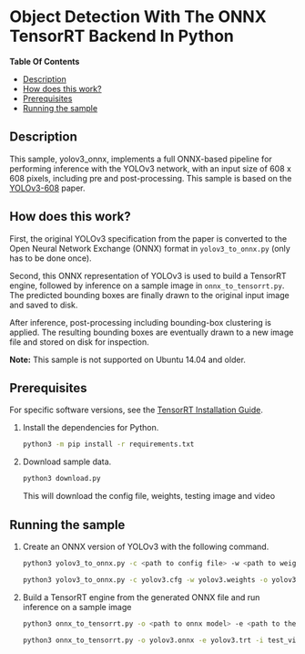 # Object Detection With The ONNX TensorRT Backend In Python

**Table Of Contents**
- [Description](#description)
- [How does this work?](#how-does-this-work)
- [Prerequisites](#prerequisites)
- [Running the sample](#running-the-sample)


## Description

This sample, yolov3_onnx, implements a full ONNX-based pipeline for performing inference with the YOLOv3 network, with an input size of 608 x 608 pixels, including pre and post-processing. This sample is based on the [YOLOv3-608](https://pjreddie.com/media/files/papers/YOLOv3.pdf) paper.

## How does this work?

First, the original YOLOv3 specification from the paper is converted to the Open Neural Network Exchange (ONNX) format in `yolov3_to_onnx.py` (only has to be done once).

Second, this ONNX representation of YOLOv3 is used to build a TensorRT engine, followed by inference on a sample image in `onnx_to_tensorrt.py`. The predicted bounding boxes are finally drawn to the original input image and saved to disk.

After inference, post-processing including bounding-box clustering is applied. The resulting bounding boxes are eventually drawn to a new image file and stored on disk for inspection.

**Note:** This sample is not supported on Ubuntu 14.04 and older.

## Prerequisites

For specific software versions, see the [TensorRT Installation Guide](https://docs.nvidia.com/deeplearning/sdk/tensorrt-archived/index.html).

1.  Install the dependencies for Python.
    ```sh
    python3 -m pip install -r requirements.txt
    ```

2.  Download sample data. 

    ```sh
    python3 download.py
    ```

    This will download the config file, weights, testing image and video

## Running the sample

1.  Create an ONNX version of YOLOv3 with the following command.
    ```sh
    python3 yolov3_to_onnx.py -c <path to config file> -w <path to weight file> -o <path to output onnx model>
    ```

    ```sh
    python3 yolov3_to_onnx.py -c yolov3.cfg -w yolov3.weights -o yolov3.onnx
    ```

2.  Build a TensorRT engine from the generated ONNX file and run inference on a sample image
    ```sh
    python3 onnx_to_tensorrt.py -o <path to onnx model> -e <path to the engine file> -i <path to the input video file> -f <number of frames to run the script> -s <path to save the result>
    ```

    ```sh
    python3 onnx_to_tensorrt.py -o yolov3.onnx -e yolov3.trt -i test_video.mp4 -f 100 -s result.avi
    ```